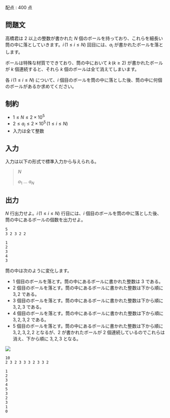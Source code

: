 配点 : $400$ 点

## 問題文

高橋君は $2$ 以上の整数が書かれた $N$ 個のボールを持っており、これらを細長い筒の中に落としていきます。$i \, (1 \leq i \leq N)$ 回目には、$a_i$ が書かれたボールを落とします。

ボールは特殊な材質でできており、筒の中において $k \, (k \geq 2)$ が書かれたボールが $k$ 個連続すると、それら $k$ 個のボールは全て消えてしまいます。

各 $i \, (1 \leq i \leq N)$ について、$i$ 個目のボールを筒の中に落とした後、筒の中に何個のボールがあるか求めてください。

## 制約

- $1 \leq N \leq 2 \times 10^5$
- $2 \leq a_i \leq 2 \times 10^5 \, (1 \leq i \leq N)$
- 入力は全て整数

## 入力

入力は以下の形式で標準入力から与えられる。

> $N$
> 
> $a_1$ $\ldots$ $a_N$

## 出力

$N$ 行出力せよ。$i \, (1 \leq i \leq N)$ 行目には、$i$ 個目のボールを筒の中に落とした後、筒の中にあるボールの個数を出力せよ。

```input1
5
3 2 3 2 2
```

```output1
1
2
3
4
3
```

筒の中は次のように変化します。

- $1$ 個目のボールを落とす。筒の中にあるボールに書かれた整数は $3$ である。
- $2$ 個目のボールを落とす。筒の中にあるボールに書かれた整数は下から順に $3, 2$ である。
- $3$ 個目のボールを落とす。筒の中にあるボールに書かれた整数は下から順に $3, 2, 3$ である。
- $4$ 個目のボールを落とす。筒の中にあるボールに書かれた整数は下から順に $3, 2, 3, 2$ である。
- $5$ 個目のボールを落とす。筒の中にあるボールに書かれた整数は下から順に $3, 2, 3, 2, 2$ となるが、$2$ が書かれたボールが $2$ 個連続しているのでこれらは消え、下から順に $3, 2, 3$ となる。

![](https://img.atcoder.jp/ghi/ABC240D_sample.png)

```input2
10
2 3 2 3 3 3 2 3 3 2
```

```output2
1
2
3
4
5
3
2
3
1
0
```